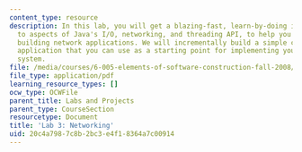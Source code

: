 ```yaml
---
content_type: resource
description: In this lab, you will get a blazing-fast, learn-by-doing introduction
  to aspects of Java's I/O, networking, and threading API, to help you get started
  building network applications. We will incrementally build a simple chat server
  application that you can use as a starting point for implementing your instant-messaging
  system.
file: /media/courses/6-005-elements-of-software-construction-fall-2008/20c4a7987c8b2bc3e4f18364a7c00914_MIT6_005f08_project03_lab.pdf
file_type: application/pdf
learning_resource_types: []
ocw_type: OCWFile
parent_title: Labs and Projects
parent_type: CourseSection
resourcetype: Document
title: 'Lab 3: Networking'
uid: 20c4a798-7c8b-2bc3-e4f1-8364a7c00914
---
```

